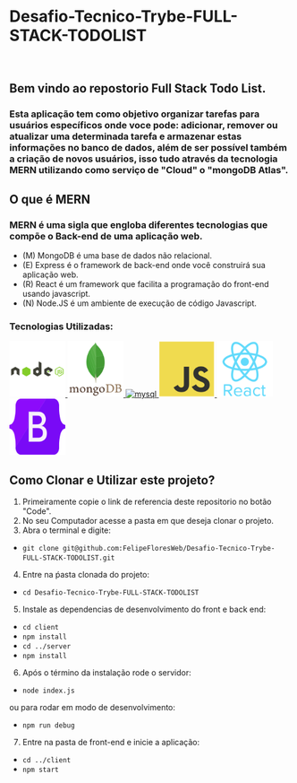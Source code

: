 <h1> Desafio-Tecnico-Trybe-FULL-STACK-TODOLIST </h1>
<br>

<h2> Bem vindo ao repostorio Full Stack Todo List.</h2>
<h3> Esta aplicação tem como objetivo organizar tarefas para usuários específicos onde voce pode: adicionar, remover ou atualizar uma determinada
tarefa e armazenar estas informações no banco de dados, além de ser possível também a criação de novos usuários, isso tudo através da tecnologia MERN
utilizando como serviço de "Cloud" o "mongoDB Atlas".</h3>

<h2> O que é MERN </h2>
<h3>MERN é uma sigla que engloba diferentes tecnologias que compõe o Back-end de uma aplicação web.</h3>
<ul>
<li>(M) MongoDB é uma base de dados não relacional.</li>
<li>(E)  Express é o framework de back-end onde você construirá sua aplicação web.</li>
<li>(R)  React é um framework que facilita a programação do front-end usando javascript.</li>
<li>(N)  Node.JS é um ambiente de execução de código Javascript.</li>
</ul>
<h3>Tecnologias Utilizadas:</h3>

<p align="left">
  <a href="https://nodejs.org/en/" target="_blank">
  <img src="https://raw.githubusercontent.com/devicons/devicon/master/icons/nodejs/nodejs-original-wordmark.svg" alt="node" width="100" height="100"/>
  </a>
  <a href="https://www.mongodb.com/" target="_blank">
  <img src="https://raw.githubusercontent.com/devicons/devicon/master/icons/mongodb/mongodb-original-wordmark.svg" alt="mongoDb" width="100" height="100"/>
  </a>
  <a href="https://expressjs.com/" target="_blank">
  <img src="https://w7.pngwing.com/pngs/212/722/png-transparent-web-development-express-js-javascript-software-framework-laravel-world-wide-web-purple-blue-text.png" alt="mysql" width="200" height="100"/>
  </a>
  <a href="https://developer.mozilla.org/en-US/docs/Web/JavaScript" target="_blank">
  <img src="https://raw.githubusercontent.com/devicons/devicon/master/icons/javascript/javascript-original.svg" alt="javascript" width="100" height="100"/>
  </a>
  <a href="https://reactjs.org/" target="_blank">
  <img src="https://raw.githubusercontent.com/devicons/devicon/master/icons/react/react-original-wordmark.svg" alt="react" width="100" height="100"/>
  </a>
  <a href="https://react-bootstrap.github.io/" target="_blank">
  <img src="https://raw.githubusercontent.com/devicons/devicon/master/icons/bootstrap/bootstrap-original.svg" alt="bootstrap" width="100" height="100"/>
  </a>
</p>

## Como Clonar e Utilizar este projeto?

1. Primeiramente copie o link de referencia deste repositorio no botão "Code".
2. No seu Computador acesse a pasta em que deseja clonar o projeto.
3. Abra o terminal e digite:
* `git clone git@github.com:FelipeFloresWeb/Desafio-Tecnico-Trybe-FULL-STACK-TODOLIST.git`
4. Entre na ṕasta clonada do projeto:
* `cd Desafio-Tecnico-Trybe-FULL-STACK-TODOLIST`
5. Instale as dependencias de desenvolvimento do front e back end:
* `cd client`
* `npm install`
* `cd ../server`
* `npm install`
6. Após o término da instalação rode o servidor:
* `node index.js`

ou para rodar em modo de desenvolvimento:
* `npm run debug`
7. Entre na pasta de front-end e inicie a aplicação:
* `cd ../client`
* `npm start`

